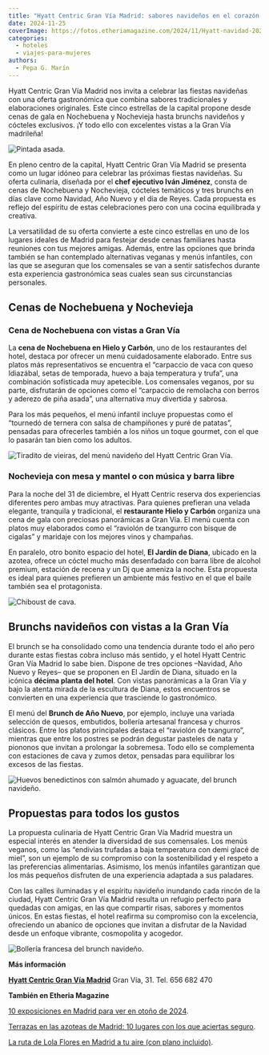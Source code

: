 ```yaml
---
title: "Hyatt Centric Gran Vía Madrid: sabores navideños en el corazón de la capital"
date: 2024-11-25
coverImage: https://fotos.etheriamagazine.com/2024/11/Hyatt-navidad-2024-Pintada-asada.jpeg
categories: 
  - hoteles
  - viajes-para-mujeres
authors: 
  - Pepa G. Marín
---
```


Hyatt Centric Gran Vía Madrid nos invita a celebrar las fiestas navideñas con una oferta 
gastronómica que combina sabores tradicionales y elaboraciones originales. Este cinco 
estrellas de la capital propone desde cenas de gala en Nochebuena y Nochevieja hasta 
brunchs navideños y cócteles exclusivos. ¡Y todo ello con excelentes vistas a la Gran 
Vía madrileña! 

![Pintada asada.](https://fotos.etheriamagazine.com/2024/11/Hyatt-navidad-2024-Pintada-asada.jpeg "Pintada asada.")

En pleno centro de la capital, Hyatt Centric Gran Vía Madrid se presenta como un lugar 
idóneo para celebrar las próximas fiestas navideñas. Su oferta culinaria, diseñada por 
el **chef ejecutivo Iván Jiménez**, consta de cenas de Nochebuena y Nochevieja, cócteles 
temáticos y tres brunchs en días clave como Navidad, Año Nuevo y el día de Reyes. Cada 
propuesta es reflejo del espíritu de estas celebraciones pero con una cocina equilibrada 
y creativa. 

La versatilidad de su oferta convierte a este cinco estrellas en uno de los lugares 
ideales de Madrid para festejar desde cenas familiares hasta reuniones con tus mejores 
amigas. Además, entre las opciones que brinda también se han contemplado alternativas 
veganas y menús infantiles, con las que se aseguran que los comensales se van a sentir 
satisfechos durante esta experiencia gastronómica seas cuales sean sus circunstancias 
personales. 

## Cenas de Nochebuena y Nochevieja

### Cena de Nochebuena con vistas a Gran Vía

La **cena de Nochebuena en Hielo y Carbón**, uno de los restaurantes del hotel, destaca 
por ofrecer un menú cuidadosamente elaborado. Entre sus platos más representativos se 
encuentra el “carpaccio de vaca con queso Idiazábal, setas de temporada, huevo a baja 
temperatura y trufa”, una combinación sofisticada muy apetecible. Los comensales 
veganos, por su parte, disfrutarán de opciones como el “carpaccio de remolacha con 
berros y aderezo de piña asada”, una alternativa muy divertida y sabrosa. 

Para los más pequeños, el menú infantil incluye propuestas como el “tournedó de ternera 
con salsa de champiñones y puré de patatas”, pensadas para ofrecerles también a los 
niños un toque gourmet, con el que lo pasarán tan bien como los adultos. 

![Tiradito de vieiras, del menú navideño del Hyatt Centric Gran Vía.](https://fotos.etheriamagazine.com/2024/11/hyatt-navidad-Tiradito-devieiras.jpeg "Tiradito de vieiras, del menú navideño del Hyatt Centric Gran Vía.")

### Nochevieja con mesa y mantel o con música y barra libre

Para la noche del 31 de diciembre, el Hyatt Centric reserva dos experiencias diferentes 
pero ambas muy atractivas. Para quienes prefieran una velada elegante, tranquila y 
tradicional, el **restaurante Hielo y Carbón** organiza una cena de gala con preciosas 
panorámicas a Gran Vía. El menú cuenta con platos muy elaborados como el “raviolón de 
txangurro con bisque de cigalas” y maridaje con los mejores vinos y champañas. 

En paralelo, otro bonito espacio del hotel, **El Jardín de Diana**, ubicado en la 
azotea, ofrece un cóctel mucho más desenfadado con barra libre de alcohol premium, 
estación de recena y un Dj que ameniza la noche. Esta propuesta es ideal para quienes 
prefieren un ambiente más festivo en el que el baile también sea el protagonista. 

![Chiboust de cava.](https://fotos.etheriamagazine.com/2024/11/hyatt-navidad-Chiboust-decava.jpeg "Chiboust de cava.")

## Brunchs navideños con vistas a la Gran Vía

El brunch se ha consolidado como una tendencia durante todo el año pero durante estas 
fiestas cobra incluso más sentido, y el hotel Hyatt Centric Gran Vía Madrid lo sabe 
bien. Dispone de tres opciones –Navidad, Año Nuevo y Reyes– que se proponen en El Jardín 
de Diana, situado en la icónica **décima planta del hotel**. Con vistas panorámicas a la 
Gran Vía y bajo la atenta mirada de la escultura de Diana, estos encuentros se 
convierten en una experiencia que trasciende lo gastronómico. 

El menú del **Brunch de Año Nuevo**, por ejemplo, incluye una variada selección de 
quesos, embutidos, bollería artesanal francesa y churros clásicos. Entre los platos 
principales destaca el “raviolón de txangurro”, mientras que entre los postres se podrán 
degustar pasteles de nata y piononos que invitan a prolongar la sobremesa. Todo ello se 
complementa con estaciones de cava y zumos detox, pensadas para equilibrar los excesos 
de las fiestas. 

![Huevos benedictinos con salmón ahumado y aguacate, del brunch navideño.](https://fotos.etheriamagazine.com/2024/11/hyatt-navidad-Huevos-benedictinos-salmon.jpeg "Huevos benedictinos con salmón ahumado y aguacate, del brunch navideño.")

## Propuestas para todos los gustos

La propuesta culinaria de Hyatt Centric Gran Vía Madrid muestra un especial interés en 
atender la diversidad de sus comensales. Los menús veganos, como las “endivias trufadas 
a baja temperatura con demi glacé de miel”, son un ejemplo de su compromiso con la 
sostenibilidad y el respeto a las preferencias alimentarias. Asimismo, los menús 
infantiles garantizan que los más pequeños disfruten de una experiencia adaptada a sus 
paladares. 

Con las calles iluminadas y el espíritu navideño inundando cada rincón de la ciudad, 
Hyatt Centric Gran Vía Madrid resulta un refugio perfecto para quedadas con amigas, en 
las que compartir risas, sabores y momentos únicos. En estas fiestas, el hotel reafirma 
su compromiso con la excelencia, ofreciendo un abanico de opciones que invitan a 
disfrutar de la Navidad desde un enfoque vibrante, cosmopolita y acogedor. 

![Bollería francesa del brunch navideño.](https://fotos.etheriamagazine.com/2024/11/Hyatt-Navidad-2024-Bolleriafrancesa.jpeg "Bollería francesa del brunch navideño.")

**Más información** 

**[Hyatt Centric Gran Vía 
Madrid](https://www.hyatt.com/hyatt-centric/es-ES/madct-hyatt-centric-gran-via-madrid)** 
Gran Vía, 31. Tel. 656 682 470 

**También en Etheria Magazine** 

[10 exposiciones en Madrid para ver en otoño de 
2024](https://etheriamagazine.com/2024/10/23/exposiciones-en-madrid-otono-de-2024/). 

[Terrazas en las azoteas de Madrid: 10 lugares con los que aciertas 
seguro](https://etheriamagazine.com/2024/06/19/terrazas-azoteas-madrid/). 

[La ruta de Lola Flores en Madrid a tu aire (con plano 
incluido)](https://etheriamagazine.com/2024/04/11/ruta-lola-flores-en-madrid/).
